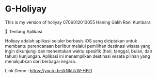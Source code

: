 # G-Holiyay
This is my version of holiyay 
0706012010055 Haning Galih Rani Kumbara

📱 Tentang Aplikasi

Holiyay adalah aplikasi seluler berbasis iOS yang diciptakan untuk membantu perencanaan berlibur melalui pemilihan destinasi wisata yang ingin dikunjungi dan menentukan waktu spesifik (hari, tanggal, bulan, dan tahun) kunjungan. Aplikasi ini menampilkan destinasi wisata pilihan yang menakjubkan dari berbagai negara.

Link Demo : https://youtu.be/kNkUkW-HFi0
